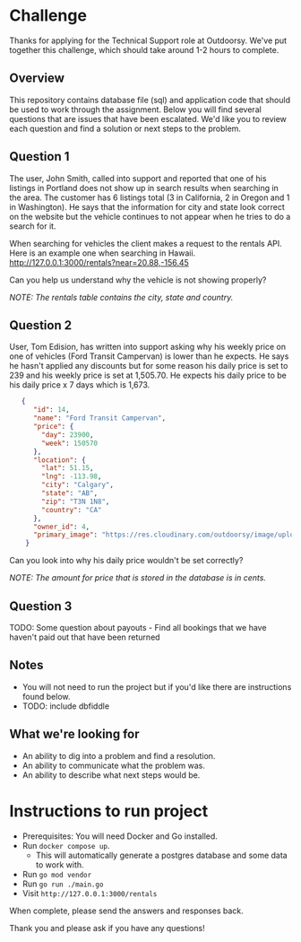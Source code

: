 # Challenge
Thanks for applying for the Technical Support role at Outdoorsy. We've put together this challenge, which should take around 1-2 hours to complete.

## Overview
This repository contains database file (sql) and application code that should be used to work through the assignment.
Below you will find several questions that are issues that have been escalated. We'd like you to review each question and find a solution or next steps to the problem.

## Question 1
The user, John Smith, called into support and reported that one of his listings in Portland does not show up in search results when searching in the area. The customer has 6 listings total (3 in California, 2 in Oregon and 1 in Washington). He says that the information for city and state look correct on the website but the vehicle continues to not appear when he tries to do a search for it.

When searching for vehicles the client makes a request to the rentals API. Here is an example one when searching in Hawaii.
http://127.0.0.1:3000/rentals?near=20.88,-156.45

Can you help us understand why the vehicle is not showing properly?

_NOTE: The rentals table contains the city, state and country._


## Question 2
User, Tom Edision, has written into support asking why his weekly price on one of vehicles (Ford Transit Campervan) is lower than he expects.
He says he hasn't applied any discounts but for some reason his daily price is set to 239 and his weekly price is set at 1,505.70. 
He expects his daily price to be his daily price x 7 days which is 1,673.

```json
   {
      "id": 14,
      "name": "Ford Transit Campervan",
      "price": {
        "day": 23900,
        "week": 150570
      },
      "location": {
        "lat": 51.15,
        "lng": -113.98,
        "city": "Calgary",
        "state": "AB",
        "zip": "T3N 1N8",
        "country": "CA"
      },
      "owner_id": 4,
      "primary_image": "https://res.cloudinary.com/outdoorsy/image/upload/v1554872873/p/rentals/115462/images/qnsbiznxh9hxttrlmwuq.jpg"
    }
```

Can you look into why his daily price wouldn't be set correctly?

_NOTE: The amount for price that is stored in the database is in cents._

## Question 3
TODO: Some question about payouts - Find all bookings that we have haven't paid out that have been returned

## Notes
- You will not need to run the project but if you'd like there are instructions found below.
- TODO: include dbfiddle

## What we're looking for
- An ability to dig into a problem and find a resolution.
- An ability to communicate what the problem was.
- An ability to describe what next steps would be.

# Instructions to run project
- Prerequisites: You will need Docker and Go installed.
- Run `docker compose up`.
  - This will automatically generate a postgres database and some data to work with.
- Run `go mod vendor`
- Run `go run ./main.go`
- Visit `http://127.0.0.1:3000/rentals`

When complete, please send the answers and responses back.

Thank you and please ask if you have any questions!
